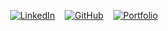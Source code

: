 <p align="center">
  <a href="https://www.linkedin.com/in/tonekaboni/" target="_blank"><img src="https://img.shields.io/badge/LinkedIn-0077B5?style=for-the-badge&logo=linkedin&logoColor=white" alt="LinkedIn"/></a>
  &nbsp;&nbsp;
  <a href="https://github.com/atonekaboni/" target="_blank"><img src="https://img.shields.io/badge/GitHub-100000?style=for-the-badge&logo=github&logoColor=white" alt="GitHub"/></a>
  &nbsp;&nbsp;
  <a href="https://atonekaboni.github.io/" target="_blank"><img src="https://img.shields.io/badge/Portfolio-D14836?style=for-the-badge&logo=googlechrome&logoColor=white" alt="Portfolio"/></a>
</p>
